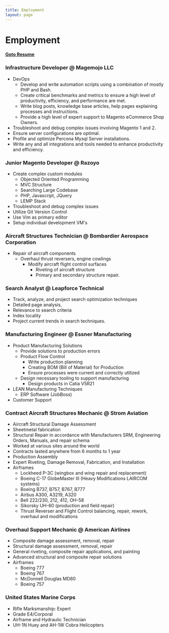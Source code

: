 ```yaml
---
title: Employment
layout: page
---
```


# Employment

<a href="https://docs.google.com/document/d/1HgaczqNNX5uhZpbPNjuZ_y7lwOTJgbVxeeN121JkYbs/edit?usp=sharing" target="_blank"><h4>Goto Resume</h4></a>

### Infrastructure Developer @ Magemojo LLC
* DevOps
    * Develop and write automation scripts using a combination of mostly PHP and Bash.
    * Create critical benchmarks and metrics to ensure a high level of productivity, efficiency, and performance are met.
    * Write blog posts, knowledge base articles, help pages explaining processes and instructions.
    * Provide a high level of expert support to Magento eCommerce Shop Owners.
* Troubleshoot and debug complex issues involving Magento 1 and 2.
* Ensure server configurations are optimal.
* Profile and optimize Percona Mysql Server installations.
* Write any and all integrations and tools needed to enhance productivity and efficiency.

### Junior Magento Developer @ Razoyo

* Create complex custom modules
  * Objected Oriented Programming
  * MVC Structure
  * Searching Large Codebase
  * PHP, Javascript, JQuery
  * LEMP Stack
* Troubleshoot and debug complex issues
* Utilize Git Version Control
* Use Vim as primary editor
* Setup individual development VM's

### Aircraft Structures Technician @ Bombardier Aerospace Corporation

* Repair of aircraft components
  * Overhaul thrust reversers, engine cowlings
    * Modify aircraft flight control surfaces
      * Riveting of aircraft structure
      * Primary and secondary structure repair.

### Search Analyst @ Leapforce Technical

* Track, analyze, and project search optimization techniques
* Detailed page analysis,
* Relevance to search criteria
* Index locality
* Project current trends in search techniques.

### Manufacturing Engineer @ Essner Manufacturing

* Product Manufacturing Solutions
  * Provide solutions to production errors
  * Product Flow Control
    * Write production planning
    * Creating BOM (Bill of Material) for Production
    * Ensure processes were current and correctly utilized
  * Design necessary tooling to support manufacturing
    * Design products in Catia V5R21
* LEAN Manufacturing Techniques
  * ERP Software (JobBoss)
* Customer Support

### Contract Aircraft Structures Mechanic @ Strom Aviation

* Aircraft Structural Damage Assessment
* Sheetmetal fabrication
* Structural Repair in accordance with Manufacturers SRM, Engineering Orders, Manuals, and repair schema
* Worked at various sites around the world
* Contracts lasted anywhere from 6 months to 1 year
* Production Assembly
* Expert Riveting, Damage Removal, Fabrication, and Installation
* Airframes
  * Lockheed P-3C (wingbox and wing repair and replacement)
  * Boeing C-17 GlobeMaster III (Heavy Modifications LAIRCOM systems)
  * Boeing B737, B757, B767, B777
  * Airbus A300, A3219, A320
  * Bell 222/230, 212, 412, OH-58
  * Sikorsky UH-60 (production and field repair)
  * Thrust Reverser and Flight Control balancing, repair, rework, overhaul and modifications

### Overhaul Support Mechanic @ American Airlines

* Composite damage assessment, removal, repair
* Structural damage assessment, removal, repair
* General riveting, composite repair applications, and painting
* Advanced structural and composite repair solutions
* Airframes
  * Boeing 777
  * Boeing 767
  * McDonnell Douglas MD80
  * Boeing 757

### United States Marine Corps

* Rifle Marksmanship: Expert
* Grade E4/Corporal
* Airframe and Hydraulic Technician
* UH-1N Huey and AH-1W Cobra Helicopters

